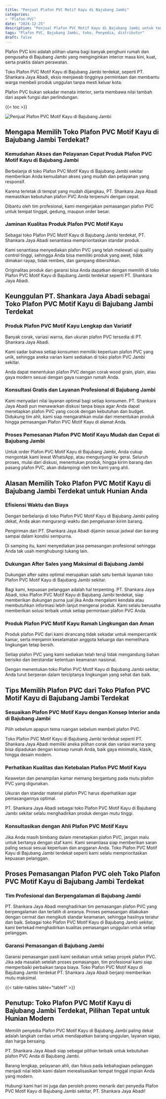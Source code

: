 ```yaml
---
title: "Penjual Plafon PVC Motif Kayu di Bajubang Jambi"
categories: 
- "Plafon-PVC"
date: "2024-12-25"
description: "Penjual Plafon PVC Motif Kayu di Bajubang Jambi untuk tempat tinggal, kantor, dan toko. Material unggulan, beragam motif, pilihan warna elegan, dengan servis instalasi oleh tim berpengalaman dan kepastian resmi!|Jasa penjualan Plafon PVC Motif Kayu di Bajubang Jambi untuk keperluan tempat tinggal, kantor, atau toko, beserta produk terbaik dan pemasangan oleh teknisi ahli serta jaminan resmi.|Pilihan Plafon PVC Motif Kayu di Bajubang Jambi yang andal bagi hunian, perkantoran, dan toko, bersama plafon unggulan dan instalasi oleh tenaga ahli berpengalaman dan jaminan resmi.|Distribusi Plafon PVC Motif Kayu di Bajubang Jambi bagi hunian, kantor, dan ritel, beserta produk berkualitas dan instalasi oleh tenaga ahli profesional, disertai dengan garansi resmi.}"
tags: "Plafon PVC, Bajubang Jambi, toko, Penyedia, distributor"
draft: false
---
```


Plafon PVC kini adalah pilihan utama bagi banyak penghuni rumah dan pengusaha di Bajubang Jambi yang menginginkan interior masa kini, kuat, serta praktis dalam perawatan.

Toko Plafon PVC Motif Kayu di Bajubang Jambi terdekat, seperti PT. Shankara Jaya Abadi, eksis menjawab tingginya permintaan dan membantu warga membeli produk unggulan tanpa mesti keluar kota.

Plafon PVC bukan sekadar menata interior, serta membawa nilai tambah dari aspek fungsi dan perlindungan.

{{< toc >}}

![Penjual Plafon PVC Motif Kayu di Bajubang Jambi](/images/Plafon-PVC/Penjual-Plafon-PVC-Motif-Kayu-di-Bajubang-Jambi.png)


## Mengapa Memilih Toko Plafon PVC Motif Kayu di Bajubang Jambi Terdekat?

### Kemudahan Akses dan Pelayanan Cepat Produk Plafon PVC Motif Kayu di Bajubang Jambi

Berbelanja di toko Plafon PVC Motif Kayu di Bajubang Jambi sekitar memberikan Anda kemudahan akses yang mudah dan pelayanan yang responsif.

Karena terletak di tempat yang mudah dijangkau, PT. Shankara Jaya Abadi memastikan kebutuhan plafon PVC Anda terpenuhi dengan cepat.

Dibantu oleh tim profesional, kami mengerjakan pemasangan plafon PVC untuk tempat tinggal, gedung, maupun order besar.

### Jaminan Kualitas Produk Plafon PVC Motif Kayu

Sebagai toko Plafon PVC Motif Kayu di Bajubang Jambi terdekat, PT. Shankara Jaya Abadi senantiasa memprioritaskan standar produk.

Kami senantiasa menyediakan plafon PVC yang telah melewati uji quality control tinggi, sehingga Anda bisa memiliki produk yang awet, tidak dimakan rayap, tidak rembes, dan gampang dibersihkan.

Originalitas produk dan garansi bisa Anda dapatkan dengan memilih di toko Plafon PVC Motif Kayu di Bajubang Jambi terdekat seperti PT. Shankara Jaya Abadi.

## Keunggulan PT. Shankara Jaya Abadi sebagai Toko Plafon PVC Motif Kayu di Bajubang Jambi Terdekat

### Produk Plafon PVC Motif Kayu Lengkap dan Variatif

Banyak corak, variasi warna, dan ukuran plafon PVC tersedia di PT. Shankara Jaya Abadi.

Kami sadar bahwa setiap konsumen memiliki keperluan plafon PVC yang unik, sehingga aneka varian kami sediakan di toko plafon PVC Jambi sekitar.

Anda dapat menentukan plafon PVC dengan corak wood grain, plain, atau gaya modern sesuai dengan gaya ruangan rumah Anda.

### Konsultasi Gratis dan Layanan Profesional di Bajubang Jambi

Kami menyadari nilai layanan optimal bagi setiap konsumen. PT. Shankara Jaya Abadi pun menawarkan diskusi tanpa biaya agar Anda dapat menetapkan plafon PVC yang cocok dengan kebutuhan dan budget. Didukung tim ahli, kami siap mengarahkan mulai dari menentukan produk hingga pemasangan Plafon PVC Motif Kayu di alamat Anda.

### Proses Pemesanan Plafon PVC Motif Kayu Mudah dan Cepat di Bajubang Jambi

Untuk order Plafon PVC Motif Kayu di Bajubang Jambi, Anda cukup mengontak kami lewat WhatsApp, atau mengunjungi ke gerai. Seluruh proses, mulai dari diskusi, menentukan produk, hingga kirim barang dan pasang plafon PVC, akan didampingi oleh tim kami yang ahli.

## Alasan Memilih Toko Plafon PVC Motif Kayu di Bajubang Jambi Terdekat untuk Hunian Anda

### Efisiensi Waktu dan Biaya

Dengan berbelanja di toko Plafon PVC Motif Kayu di Bajubang Jambi paling dekat, Anda akan mengurangi waktu dan pengeluaran kirim barang.

Pengiriman dari PT. Shankara Jaya Abadi dijamin sesuai jadwal dan barang sampai dalam kondisi sempurna.

Di samping itu, kami menyediakan jasa pemasangan profesional sehingga Anda tak usah menghubungi tukang lain.

### Dukungan After Sales yang Maksimal di Bajubang Jambi

Dukungan after sales optimal merupakan salah satu bentuk layanan toko Plafon PVC Motif Kayu di Bajubang Jambi sekitar.

Bagi kami, kepuasan pelanggan adalah hal terpenting. PT. Shankara Jaya Abadi, toko Plafon PVC Motif Kayu di Bajubang Jambi terdekat, siap memberikan dukungan purna jual jika Anda mengalami kendala atau membutuhkan informasi lebih lanjut mengenai produk. Kami selalu berusaha memberikan solusi terbaik untuk setiap permintaan plafon PVC Anda.

### Produk Plafon PVC Motif Kayu Ramah Lingkungan dan Aman

Produk plafon PVC dari kami dirancang tidak sekadar untuk mempercantik kamar, serta menjamin keselamatan anggota keluarga dan memelihara lingkungan tetap bersih.

Setiap plafon PVC yang kami sediakan telah teruji tidak mengandung bahan berisiko dan berstandar ketentuan keamanan nasional.

Dengan menentukan toko Plafon PVC Motif Kayu di Bajubang Jambi sekitar, Anda turut berperan dalam terciptanya lingkungan yang sehat dan baik.

## Tips Memilih Plafon PVC dari Toko Plafon PVC Motif Kayu di Bajubang Jambi Terdekat

### Sesuaikan Plafon PVC Motif Kayu dengan Konsep Interior anda di Bajubang Jambi

Pilih sebelum apapun tema ruangan sebelum membeli plafon PVC.

Toko Plafon PVC Motif Kayu di Bajubang Jambi terdekat seperti PT. Shankara Jaya Abadi memiliki aneka pilihan corak dan variasi warna yang bisa dipadukan dengan konsep rumah Anda, baik gaya minimalis, klasik, hingga desain modern.

### Perhatikan Kualitas dan Ketebalan Plafon PVC Motif Kayu

Keawetan dan penampilan kamar memang bergantung pada mutu plafon PVC yang digunakan.

Ukuran dan standar material plafon PVC harus diperhatikan agar pemasangannya optimal.

PT. Shankara Jaya Abadi sebagai toko Plafon PVC Motif Kayu di Bajubang Jambi sekitar selalu menghadirkan produk dengan mutu tinggi.

### Konsultasikan dengan Ahli Plafon PVC Motif Kayu

Jika Anda masih bimbang dalam menetapkan plafon PVC, jangan malu untuk bertanya dengan staf kami. Kami senantiasa siap memberikan saran paling sesuai sesuai keperluan dan anggaran Anda. Toko Plafon PVC Motif Kayu di Bajubang Jambi terdekat seperti kami selalu memprioritaskan kepuasan pelanggan.

## Proses Pemasangan Plafon PVC oleh Toko Plafon PVC Motif Kayu di Bajubang Jambi Terdekat

### Tim Profesional dan Berpengalaman di Bajubang Jambi

PT. Shankara Jaya Abadi menghadirkan tim pemasangan plafon PVC yang berpengalaman dan terlatih di areanya. Proses pemasangan dilakukan dengan cermat dan mengikuti standar keamanan, sehingga hasilnya teratur dan baik. Sebagai toko Plafon PVC Motif Kayu di Bajubang Jambi sekitar, kami bertekad menghadirkan kualitas pemasangan unggulan untuk setiap pelanggan.

### Garansi Pemasangan di Bajubang Jambi

Garansi pemasangan pasti kami sediakan untuk setiap proyek plafon PVC. Jika ada masalah setelah proses pemasangan, tim profesional kami siap memperbaiki perbaikan tanpa biaya. Toko Plafon PVC Motif Kayu di Bajubang Jambi terdekat PT. Shankara Jaya Abadi berjanji memberikan mutu maksimal.

{{< table-tables table="table1" >}}

## Penutup: Toko Plafon PVC Motif Kayu di Bajubang Jambi Terdekat, Pilihan Tepat untuk Hunian Modern

Memilih penyedia Plafon PVC Motif Kayu di Bajubang Jambi paling dekat adalah langkah cerdas untuk mendapatkan barang unggulan, layanan sigap, dan harga bersaing.

PT. Shankara Jaya Abadi siap sebagai pilihan terbaik untuk kebutuhan plafon PVC Anda di Bajubang Jambi.

Barang lengkap, pelayanan ahli, dan fokus pada kebahagiaan pelanggan menjadi nilai lebih kami dalam merealisasikan tempat tinggal impian Anda yang modern.

Hubungi kami hari ini juga dan peroleh promo menarik dari penyedia Plafon PVC Motif Kayu di Bajubang Jambi sekitar, PT. Shankara Jaya Abadi!